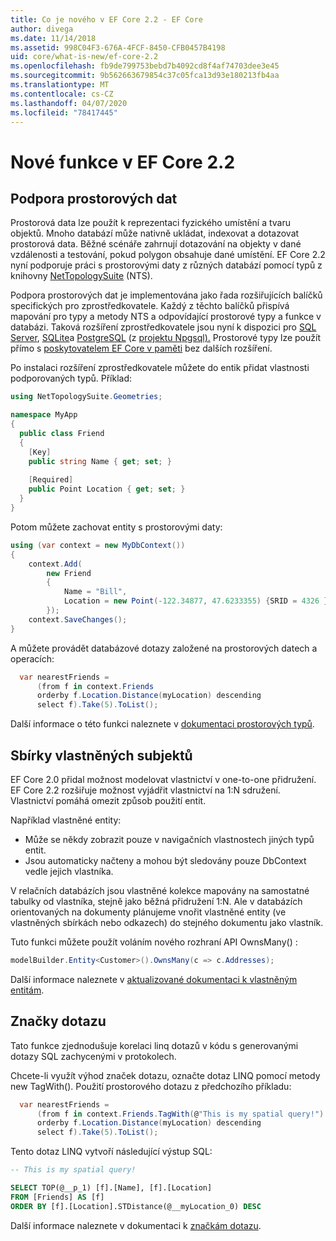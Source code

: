 ```yaml
---
title: Co je nového v EF Core 2.2 - EF Core
author: divega
ms.date: 11/14/2018
ms.assetid: 998C04F3-676A-4FCF-8450-CFB0457B4198
uid: core/what-is-new/ef-core-2.2
ms.openlocfilehash: fb9de799753bebd7b4092cd8f4af74703dee3e45
ms.sourcegitcommit: 9b562663679854c37c05fca13d93e180213fb4aa
ms.translationtype: MT
ms.contentlocale: cs-CZ
ms.lasthandoff: 04/07/2020
ms.locfileid: "78417445"
---
```

# <a name="new-features-in-ef-core-22"></a>Nové funkce v EF Core 2.2

## <a name="spatial-data-support"></a>Podpora prostorových dat

Prostorová data lze použít k reprezentaci fyzického umístění a tvaru objektů.
Mnoho databází může nativně ukládat, indexovat a dotazovat prostorová data.
Běžné scénáře zahrnují dotazování na objekty v dané vzdálenosti a testování, pokud polygon obsahuje dané umístění.
EF Core 2.2 nyní podporuje práci s prostorovými daty z různých databází pomocí typů z knihovny [NetTopologySuite](https://github.com/NetTopologySuite/NetTopologySuite) (NTS).

Podpora prostorových dat je implementována jako řada rozšiřujících balíčků specifických pro zprostředkovatele.
Každý z těchto balíčků přispívá mapování pro typy a metody NTS a odpovídající prostorové typy a funkce v databázi.
Taková rozšíření zprostředkovatele jsou nyní k dispozici pro [SQL Server](https://www.nuget.org/packages/Microsoft.EntityFrameworkCore.SqlServer.NetTopologySuite/), [SQLite](https://www.nuget.org/packages/Microsoft.EntityFrameworkCore.Sqlite.NetTopologySuite/)a [PostgreSQL](https://www.nuget.org/packages/Npgsql.EntityFrameworkCore.PostgreSQL.NetTopologySuite/) (z [projektu Npgsql).](https://www.npgsql.org/)
Prostorové typy lze použít přímo s [poskytovatelem EF Core v paměti](xref:core/providers/in-memory/index) bez dalších rozšíření.

Po instalaci rozšíření zprostředkovatele můžete do entik přidat vlastnosti podporovaných typů. Příklad:

``` csharp
using NetTopologySuite.Geometries;

namespace MyApp
{
  public class Friend
  {
    [Key]
    public string Name { get; set; }
  
    [Required]
    public Point Location { get; set; }
  }
}
```

Potom můžete zachovat entity s prostorovými daty:

``` csharp
using (var context = new MyDbContext())
{
    context.Add(
        new Friend
        {
            Name = "Bill",
            Location = new Point(-122.34877, 47.6233355) {SRID = 4326 }
        });
    context.SaveChanges();
}
```

A můžete provádět databázové dotazy založené na prostorových datech a operacích:

``` csharp
  var nearestFriends =
      (from f in context.Friends
      orderby f.Location.Distance(myLocation) descending
      select f).Take(5).ToList();
```

Další informace o této funkci naleznete v [dokumentaci prostorových typů](xref:core/modeling/spatial).

## <a name="collections-of-owned-entities"></a>Sbírky vlastněných subjektů

EF Core 2.0 přidal možnost modelovat vlastnictví v one-to-one přidružení.
EF Core 2.2 rozšiřuje možnost vyjádřit vlastnictví na 1:N sdružení.
Vlastnictví pomáhá omezit způsob použití entit.

Například vlastněné entity:

- Může se někdy zobrazit pouze v navigačních vlastnostech jiných typů entit.
- Jsou automaticky načteny a mohou být sledovány pouze DbContext vedle jejich vlastníka.

V relačních databázích jsou vlastněné kolekce mapovány na samostatné tabulky od vlastníka, stejně jako běžná přidružení 1:N.
Ale v databázích orientovaných na dokumenty plánujeme vnořit vlastněné entity (ve vlastněných sbírkách nebo odkazech) do stejného dokumentu jako vlastník.

Tuto funkci můžete použít voláním nového rozhraní API OwnsMany() :

``` csharp
modelBuilder.Entity<Customer>().OwnsMany(c => c.Addresses);
```

Další informace naleznete v [aktualizované dokumentaci k vlastněným entitám](xref:core/modeling/owned-entities#collections-of-owned-types).

## <a name="query-tags"></a>Značky dotazu

Tato funkce zjednodušuje korelaci linq dotazů v kódu s generovanými dotazy SQL zachycenými v protokolech.

Chcete-li využít výhod značek dotazu, označte dotaz LINQ pomocí metody new TagWith().
Použití prostorového dotazu z předchozího příkladu:

``` csharp
  var nearestFriends =
      (from f in context.Friends.TagWith(@"This is my spatial query!")
      orderby f.Location.Distance(myLocation) descending
      select f).Take(5).ToList();
```

Tento dotaz LINQ vytvoří následující výstup SQL:

``` sql
-- This is my spatial query!

SELECT TOP(@__p_1) [f].[Name], [f].[Location]
FROM [Friends] AS [f]
ORDER BY [f].[Location].STDistance(@__myLocation_0) DESC
```

Další informace naleznete v dokumentaci k [značkám dotazu](xref:core/querying/tags).
